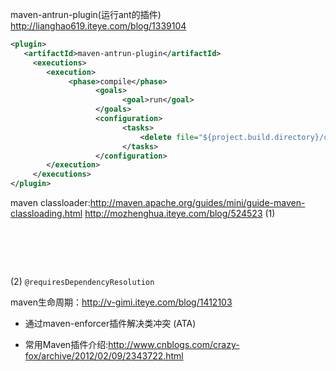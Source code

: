 maven-antrun-plugin(运行ant的插件)
<http://lianghao619.iteye.com/blog/1339104>

```xml
<plugin>   
   <artifactId>maven-antrun-plugin</artifactId>    
     <executions>       
        <execution>         
             <phase>compile</phase>        
                   <goals>            
                         <goal>run</goal>        
                   </goals>             
                   <configuration>       
                         <tasks>          
                             <delete file="${project.build.directory}/classes/abc.properties" />        
                         </tasks>          
                   </configuration>        
        </execution>    
     </executions>  
</plugin>  
```



maven classloader:<http://maven.apache.org/guides/mini/guide-maven-classloading.html>
<http://mozhenghua.iteye.com/blog/524523>
(1)
<pre>
<plugin>
    </configuration>
        <dependencies>
            <dependency>
</pre>
(2)
`@requiresDependencyResolution`

maven生命周期：<http://v-gimi.iteye.com/blog/1412103>


+ 通过maven-enforcer插件解决类冲突
(ATA)


+ 常用Maven插件介绍:<http://www.cnblogs.com/crazy-fox/archive/2012/02/09/2343722.html>